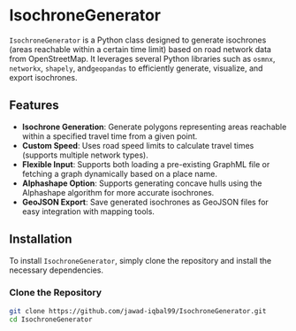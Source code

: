 # IsochroneGenerator

`IsochroneGenerator` is a Python class designed to generate isochrones (areas reachable within a certain time limit) based on road network data from OpenStreetMap. It leverages several Python libraries such as `osmnx`, `networkx`, `shapely`, and`geopandas` to efficiently generate, visualize, and export isochrones.

## Features

- **Isochrone Generation**: Generate polygons representing areas reachable within a specified travel time from a given point.
- **Custom Speed**: Uses road speed limits to calculate travel times (supports multiple network types).
- **Flexible Input**: Supports both loading a pre-existing GraphML file or fetching a graph dynamically based on a place name.
- **Alphashape Option**: Supports generating concave hulls using the Alphashape algorithm for more accurate isochrones.
- **GeoJSON Export**: Save generated isochrones as GeoJSON files for easy integration with mapping tools.

## Installation

To install `IsochroneGenerator`, simply clone the repository and install the necessary dependencies.

### Clone the Repository

```bash
git clone https://github.com/jawad-iqbal99/IsochroneGenerator.git
cd IsochroneGenerator
